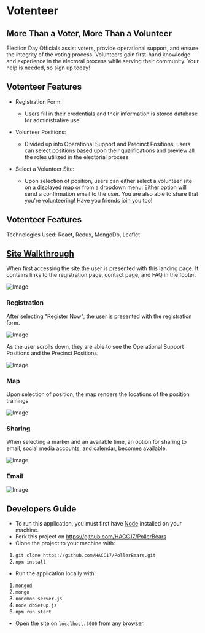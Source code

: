 # Votenteer

## More Than a Voter, More Than a Volunteer

Election Day Officials assist voters, provide operational support, and ensure the integrity of the voting process. Volunteers gain first-hand knowledge and experience in the electoral process while serving their community. Your help is needed, so sign up today!

## Votenteer Features

* Registration Form:
  * Users fill in their credentials and their information is stored database for administrative use.

* Volunteer Positions:
  * Divided up into Operational Support and Precinct Positions, users can select positions based upon their qualifications and preview all the roles utilized in the electorial process

* Select a Volunteer Site:
  * Upon selection of position, users can either select a volunteer site on a displayed map or from a dropdown menu. Either option will send a confirmation email to the user. You are also able to share that you're volunteering! Have you friends join you too!

## Votenteer Features

Technologies Used: React, Redux, MongoDb, Leaflet

## [Site Walkthrough](testing)

When first accessing the site the user is presented with this landing page. It contains links to the registration page, contact page, and FAQ in the footer.

![Image](/screenshots/landing-page.png)

### Registration
After selecting "Register Now", the user is presented with the registration form.

![Image](/screenshots/registration-form.png)

As the user scrolls down, they are able to see the Operational Support Positions and the Precinct Positions.

![Image](/screenshots/positions.png)

### Map
Upon selection of position, the map renders the locations of the position trainings

![Image](/screenshots/map.png)

### Sharing
When selecting a marker and an available time, an option for sharing to email, social media accounts, and  calendar, becomes available.

![Image](/screenshots/sharing.png)

### Email
![Image](/screenshots/email.png)

## Developers Guide

* To run this application, you must first have [Node](https://nodejs.org/en/) installed on your machine. 
* Fork this project on https://github.com/HACC17/PollerBears
* Clone the project to your machine with:

1. ```git clone https://github.com/HACC17/PollerBears.git```
2. ```npm install```

* Run the application locally with:
1. ```mongod```
2. ```mongo```
3. ```nodemon server.js```
4. ```node dbSetup.js```
5. ```npm run start```

* Open the site on `localhost:3000` from any browser.
